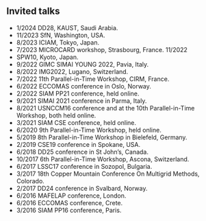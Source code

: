 ## Invited talks

+ 1/2024 DD28, KAUST, Saudi Arabia.
+ 11/2023 SfN, Washington, USA.
+ 8/2023 ICIAM, Tokyo, Japan.
+ 7/2023 MICROCARD workshop, Strasbourg, France. 11/2022 
+ SPW10, Kyoto, Japan.
+ 9/2022 GIMC SIMAI YOUNG 2022, Pavia, Italy.
+ 8/2022 IMG2022, Lugano, Switzerland.
+ 7/2022 11th Parallel-in-Time Workshop, CIRM, France.
+ 6/2022 ECCOMAS conference in Oslo, Norway.
+ 2/2022 SIAM PP21 conference, held online.
+ 9/2021 SIMAI 2021 conference in Parma, Italy.
+ 8/2021 USNCCM16 conference and at the 10th Parallel-in-Time Workshop, both held online.
+ 3/2021 SIAM CSE conference, held online.
+ 6/2020 9th Parallel-in-Time Workshop, held online.
+ 5/2019 8th Parallel-in-Time Workshop in Bielefeld, Germany. 
+ 2/2019 CSE19 conference in Spokane, USA.
+ 6/2018 DD25 conference in St John’s, Canada.
+ 10/2017 6th Parallel-in-Time Workshop, Ascona, Switzerland.
+ 6/2017 LSSC17 conference in Sozopol, Bulgaria.
+ 3/2017 18th Copper Mountain Conference On Multigrid Methods, Colorado.
+ 2/2017 DD24 conference in Svalbard, Norway.
+ 6/2016 MAFELAP conference, London.
+ 6/2016 ECCOMAS conference, Crete.
+ 3/2016 SIAM PP16 conference, Paris.

